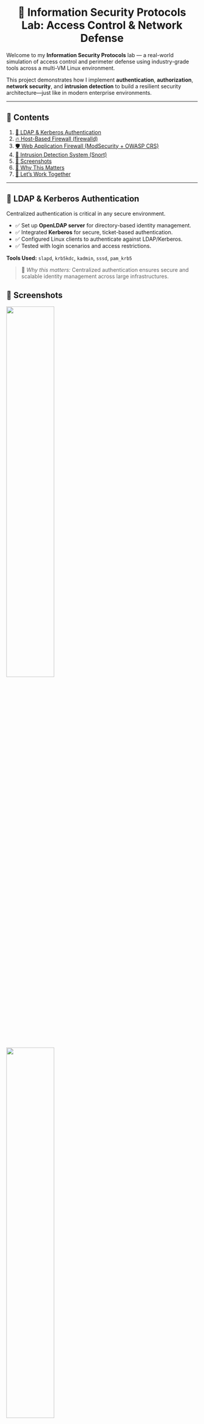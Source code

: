 <div align="center">
  <h1>🔐 Information Security Protocols Lab: Access Control & Network Defense</h1>
</div>

Welcome to my **Information Security Protocols** lab — a real-world simulation of access control and perimeter defense using industry-grade tools across a multi-VM Linux environment.

This project demonstrates how I implement **authentication**, **authorization**, **network security**, and **intrusion detection** to build a resilient security architecture—just like in modern enterprise environments.

---

## 📁 Contents

1. [🛂 LDAP & Kerberos Authentication](#ldap--kerberos-authentication)
2. [🔥 Host-Based Firewall (firewalld)](#host-based-firewall-firewalld)
3. [🛡️ Web Application Firewall (ModSecurity + OWASP CRS)](#web-application-firewall-modsecurity--owasp-crs)
4. [🚨 Intrusion Detection System (Snort)](#intrusion-detection-system-snort)
5. [📸 Screenshots](#screenshots)
6. [🎯 Why This Matters](#why-this-matters)
7. [🚀 Let’s Work Together](#lets-work-together)

---

## 🛂 LDAP & Kerberos Authentication

Centralized authentication is critical in any secure environment.

- ✅ Set up **OpenLDAP server** for directory-based identity management.
- ✅ Integrated **Kerberos** for secure, ticket-based authentication.
- ✅ Configured Linux clients to authenticate against LDAP/Kerberos.
- ✅ Tested with login scenarios and access restrictions.

**Tools Used:** `slapd`, `krb5kdc`, `kadmin`, `sssd`, `pam_krb5`

> 🧠 *Why this matters:* Centralized authentication ensures secure and scalable identity management across large infrastructures.

## 📸 Screenshots

<img src="https://github.com/InfoSec01/information-security/blob/main/ldap-installed.png" width="50%"/>
<img src="https://github.com/InfoSec01/information-security/blob/main/ldap-shadow-password.png" width="50%"/>
<img src="https://github.com/InfoSec01/information-security/blob/main/ldap-config-output.png" width="50%"/>
<img src="https://github.com/InfoSec01/information-security/blob/main/kerberos-config.png" width="50%"/>
<img src="https://github.com/InfoSec01/information-security/blob/main/kerberos-principles.png" width="50%"/>
<img src="https://github.com/InfoSec01/information-security/blob/main/kerberos-principles1.png" width="50%"/>

---

## 🔥 Host-Based Firewall (firewalld)

Protecting the network starts at the host level.

- 🔒 Configured `firewalld` zones to restrict traffic based on services.
- ✅ Allowed only essential ports (SSH, HTTP, DNS, Kerberos).
- 🚫 Blocked all unauthorized connections and verified using port scans.

**Tools Used:** `firewalld`, `firewall-cmd`, `nmap`, `ss`

> 🧠 *Why this matters:* Host firewalls prevent lateral movement and provide the first line of defense against unauthorized access.

## 📸 Screenshots

<img src="https://github.com/InfoSec01/information-security/blob/main/apache2-installed-testing.png" width="50%"/>
<img src="https://github.com/InfoSec01/information-security/blob/main/firewalld-config.png" width="50%"/>

---

## 🛡️ Web Application Firewall (ModSecurity + OWASP CRS)

Hardened the Apache web server against web attacks.

- ⚙️ Installed and enabled **ModSecurity** on Apache.
- 🧰 Deployed **OWASP Core Rule Set (CRS)** for defense against:
  - SQL Injection
  - Cross-Site Scripting (XSS)
  - CSRF, RFI, LFI, and more
- 🧪 Tested with malicious payloads and confirmed blocked attacks.

**Tools Used:** `apache2`, `modsecurity`, `OWASP CRS`, `curl`, `Nikto`

> 🧠 *Why this matters:* A WAF guards web-facing applications—your business's most exposed assets.

## 📸 Screenshots

<img src="https://github.com/InfoSec01/information-security/blob/main/modsecurity-config.png" width="50%"/>
<img src="https://github.com/InfoSec01/information-security/blob/main/modsecurity-enabled-security2module.png" width="50%"/>
<img src="https://github.com/InfoSec01/information-security/blob/main/owasp-corerule-download-latestrelease.png" width="50%"/>
<img src="https://github.com/InfoSec01/information-security/blob/main/owasp-corerule-config.png" width="50%"/>
<img src="https://github.com/InfoSec01/information-security/blob/main/owasp-corerule-configured-output.png" width="50%"/>

---

## 🚨 Intrusion Detection System (Snort)

Monitored network activity for suspicious behavior and threats.

- 🔍 Installed and configured **Snort** in IDS mode.
- 📈 Tuned Snort rules to detect port scans, brute-force attacks, and malware patterns.
- 📧 Integrated alerting to notify on suspicious traffic.

**Tools Used:** `snort`, `tcpdump`, `Wireshark`, `barnyard2`

> 🧠 *Why this matters:* An IDS offers critical visibility into network anomalies and breach attempts.

## 📸 Screenshots

<img src="https://github.com/InfoSec01/information-security/blob/main/snort-installed-active.png" width="50%"/>
<img src="https://github.com/InfoSec01/information-security/blob/main/snort-config.png" width="50%"/>
<img src="https://github.com/InfoSec01/information-security/blob/main/snort-ruleset-test.png" width="50%"/>
<img src="https://github.com/InfoSec01/information-security/blob/main/snort-traffic-output.png" width="50%"/>
<img src="https://github.com/InfoSec01/information-security/blob/main/snort-file-analysis.png" width="50%"/>

---

## 🔒 Cryptography (AES, OpenSSL, Hashing, HMAC)

Secured sensitive data using encryption and message authentication.

### 🔑 AES Encryption with acescript
- Custom bash script `acescript` for AES-256-CBC encryption and decryption.
- Used for securing backup archives and sensitive config files.

---

### 🧪 OpenSSL & HMAC

- Generated **symmetric and asymmetric keys** using OpenSSL.
- Signed and verified files using **HMAC with SHA-256** for message integrity and authenticity.

### 🧮 Hashing

- Verified file integrity using:
  - `sha256sum`
  - `md5sum`

---

### 📸 Screenshots

> *(Replace with actual screenshots or embed as needed)*  
> Example:
> ![OpenSSL Key Generation](screenshots/openssl-keygen.png)  
> ![HMAC Verification](screenshots/hmac-verification.png)  
> ![File Hash Check](screenshots/file-hash-comparison.png)

---

### 🎯 Why This Lab?

This lab demonstrates how I apply industry-standard protocols to secure Linux environments:

- 🔐 **Centralized authentication** improves access control and auditability.
- 🌐 **Network perimeter defense** detects and blocks real-time threats.
- 🔒 **Cryptography** ensures data confidentiality, integrity, and authenticity.

---

### 📬 Contact Me

Feel free to connect if you're looking for someone who can build, secure, or audit Linux-based systems using open-source security tools.

**📧 Email:** baratulkhan@gmail.com
